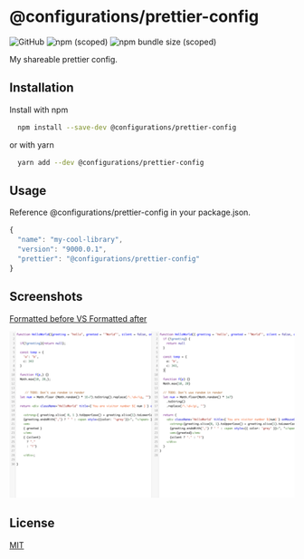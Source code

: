
# @configurations/prettier-config
![GitHub](https://img.shields.io/github/license/iam-frankqiu/web-configurations)
![npm (scoped)](https://img.shields.io/npm/v/@configurations/prettier-config)
![npm bundle size (scoped)](https://img.shields.io/bundlephobia/min/@configurations/prettier-config)

My shareable prettier config.


## Installation

Install  with npm

```bash
  npm install --save-dev @configurations/prettier-config
```

or with yarn

```bash
  yarn add --dev @configurations/prettier-config
```
## Usage

Reference @configurations/prettier-config in your package.json.


```javascript
{
  "name": "my-cool-library",
  "version": "9000.0.1",
  "prettier": "@configurations/prettier-config"
}

```


## Screenshots

[Formatted before VS Formatted after](https://prettier.io/playground/#N4Igxg9gdgLgprEAuEAzArlMMCW0AEAEnADYkQDqEATiQCYAUwA5tXHLlM-gLz4A6IABalyggDT5W7eHV74A5IKq06ghZIDOOEghjzUAQxKa4k6AFkI6UwHkAbnGriAvgEp8wflG-58OVAYAQmkOHC43YDYYdGoofCh0MhcAbl8BePxIKE19eABbAAd5L0y-BUMFJEUAIw10vzBqgGYAFmb0l3T0jCxcAkDC8Q9gLsyLQxghADp8wwAPBgBGAAZJACY1tzSfXb99gHoD-AAVWwARW2rz6AV9Gzh8akMoOgh8-3i2V6d03X1Eh8+BMptNUOQaPgGCCZs9Xu8GB4AFT4JYAUQA1AB2NzTGAQADKMGo4WYiOmbEKJEMYDgDAO-H400ZdAxBxwzEkgkEbm86WisXiAB46Dh7FlqZpNAA5Qz5OA8BTEMiUGj0BT4XAwXQ8YAAAwAmtZ8IY2Ph7DhtPjqAl0Pkak58AASYC2j4uPUufCWax2RzUXU+h4OJwuAB8fLK+CFuWo0GYYddoU4zGmmhIOFpDHwa1R+Fx+IAqoVCk4AMKGUyI-AYqRsMJcNMZrNLAsQAAyEAA7uXK3SPC4hQdY-GI1GWPWU9MEHRNBQcFMGBIefgAPwCEAb-DVGOFF74XIATx1wGAkHI1GqSn40kPChc4YkG6Hmj3UDD+DG+2jcHyY-4MBJpOcByGMAFDr+Y7fq6DDaLosC8lGfjroIzIgA0+zVIIQSCGBUZDqK9hhjs3guCA4ggBAhT9DkyCgKacZdgACqaCCaMgICGPYEA4HQ5EgDUzxgAA1hwBJ7mApLIMS6BmCAv4OnQdAge2LzMOghjMHAABiNBzDAKYcYY6D4vxQgwPkJAUEIC5wK+NJwASbELmKC6HhxYBSvx4SmNQMBMc8zBzMgRgmHJABWmjzAAQkJokwAScpwO24RwCFximBRkXzASpK6AAiugEDwNJ1CyRRe7UL5HE1IYDokPxhQkrA850FMyCrGsIBNRApgUM8hQcU1dlOI4-EAI5FfAAVUexKCVgAtFA7DKXxFFsJNOBsAFmnBUgoWZSApj5Dg6VhRR2hcAVU1pUgMlyTAdWte1SDrBRxKGDopJlu8e2cWQ-EPCcdVzQdcn2LJACSPywASYAktRACCrxEset1gw+QA)

![compare](./image/compare.png)


  
## License

[MIT](../../LICENSE)

  
